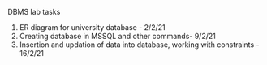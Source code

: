 DBMS lab tasks
1) ER diagram for university database - 2/2/21
2) Creating database in MSSQL and other commands- 9/2/21
3) Insertion and updation of data into database, working with constraints - 16/2/21

